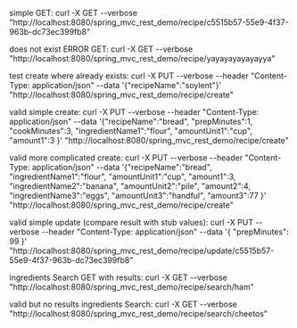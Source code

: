 
simple GET:
curl -X GET --verbose "http://localhost:8080/spring_mvc_rest_demo/recipe/c5515b57-55e9-4f37-963b-dc73ec399fb8"


does not exist ERROR GET:
curl -X GET --verbose "http://localhost:8080/spring_mvc_rest_demo/recipe/yayayayayayayya"



test create where already exists:
curl -X PUT --verbose --header "Content-Type: application/json" --data '{"recipeName":"soylent"}' "http://localhost:8080/spring_mvc_rest_demo/recipe/create"


valid simple create:
curl -X PUT --verbose --header "Content-Type: application/json" --data '{"recipeName":"bread", "prepMinutes":1, "cookMinutes":3, "ingredientName1":"flour", "amountUnit1":"cup", "amount1":3 }' "http://localhost:8080/spring_mvc_rest_demo/recipe/create"



valid more complicated create:
curl -X PUT --verbose --header "Content-Type: application/json" --data '{"recipeName":"bread", "ingredientName1":"flour", "amountUnit1":"cup", "amount1":3, "ingredientName2":"banana", "amountUnit2":"pile", "amount2":4, "ingredientName3":"eggs", "amountUnit3":"handful", "amount3":77 }' "http://localhost:8080/spring_mvc_rest_demo/recipe/create"




valid simple update (compare result with stub values):
curl -X PUT --verbose --header "Content-Type: application/json" --data '{ "prepMinutes": 99 }' "http://localhost:8080/spring_mvc_rest_demo/recipe/update/c5515b57-55e9-4f37-963b-dc73ec399fb8"



ingredients Search GET with results:
curl -X GET --verbose "http://localhost:8080/spring_mvc_rest_demo/recipe/search/ham"


valid but no results ingredients Search:
curl -X GET --verbose "http://localhost:8080/spring_mvc_rest_demo/recipe/search/cheetos"

